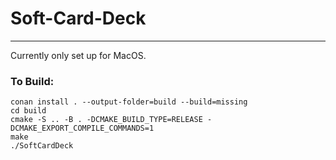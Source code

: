 # Soft-Card-Deck
---

Currently only set up for MacOS.

### To Build:
	conan install . --output-folder=build --build=missing
	cd build
	cmake -S .. -B . -DCMAKE_BUILD_TYPE=RELEASE -DCMAKE_EXPORT_COMPILE_COMMANDS=1
	make
	./SoftCardDeck
